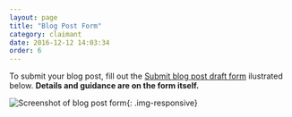 ```yaml
---
layout: page
title: "Blog Post Form"
category: claimant
date: 2016-12-12 14:03:34
order: 6
---
```

To submit your blog post,
fill out the [Submit blog post draft form]({{site.demo_site}}/blog/)
ilustrated below.
**Details and guidance are on the form itself.**

![Screenshot of blog post form]({{site.baseurl}}/img/blog.png){: .img-responsive}


